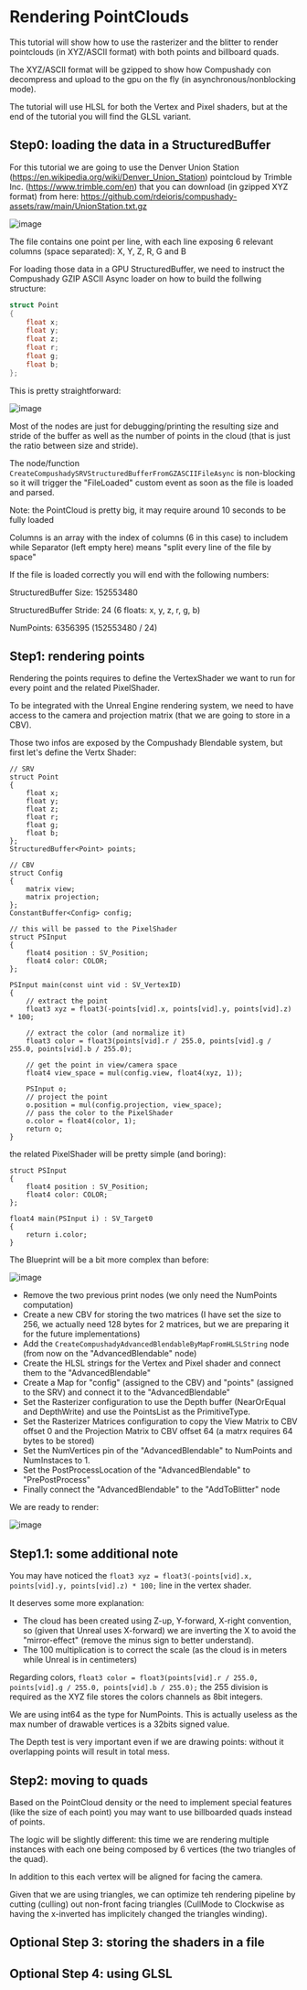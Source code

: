 # Rendering PointClouds

This tutorial will show how to use the rasterizer and the blitter to render pointclouds (in XYZ/ASCII format) with both points and billboard quads.

The XYZ/ASCII format will be gzipped to show how Compushady con decompress and upload to the gpu on the fly (in asynchronous/nonblocking mode).

The tutorial will use HLSL for both the Vertex and Pixel shaders, but at the end of the tutorial you will find the GLSL variant.

## Step0: loading the data in a StructuredBuffer

For this tutorial we are going to use the Denver Union Station (https://en.wikipedia.org/wiki/Denver_Union_Station) pointcloud by Trimble Inc. (https://www.trimble.com/en) that you can download (in gzipped XYZ format) from here: https://github.com/rdeioris/compushady-assets/raw/main/UnionStation.txt.gz

![image](..//Screenshots/POINTCLOUD_000.png)

The file contains one point per line, with each line exposing 6 relevant columns (space separated): X, Y, Z, R, G and B

For loading those data in a GPU StructuredBuffer, we need to instruct the Compushady GZIP ASCII Async loader on how to build the follwing structure:

```c
struct Point
{
    float x;
    float y;
    float z;
    float r;
    float g;
    float b;
};
```

This is pretty straightforward:

![image](..//Screenshots/POINTCLOUD_001.png)

Most of the nodes are just for debugging/printing the resulting size and stride of the buffer as well as the number of points in the cloud (that is just the ratio between size and stride).

The node/function ```CreateCompushadySRVStructuredBufferFromGZASCIIFileAsync``` is non-blocking so it will trigger the "FileLoaded" custom event as soon as the file is loaded and parsed.

Note: the PointCloud is pretty big, it may require around 10 seconds to be fully loaded

Columns is an array with the index of columns (6 in this case) to includem while Separator (left empty here) means "split every line of the file by space"

If the file is loaded correctly you will end with the following numbers:

StructuredBuffer Size: 152553480

StructuredBuffer Stride: 24 (6 floats: x, y, z, r, g, b)

NumPoints: 6356395 (152553480 / 24)

## Step1: rendering points

Rendering the points requires to define the VertexShader we want to run for every point and the related PixelShader.

To be integrated with the Unreal Engine rendering system, we need to have access to the camera and projection matrix (that we are going to store in a CBV).

Those two infos are exposed by the Compushady Blendable system, but first let's define the Vertx Shader:

```hlsl
// SRV
struct Point
{
    float x;
    float y;
    float z;
    float r;
    float g;
    float b;
};
StructuredBuffer<Point> points;

// CBV
struct Config
{
    matrix view;
    matrix projection;
};
ConstantBuffer<Config> config;

// this will be passed to the PixelShader
struct PSInput
{
    float4 position : SV_Position;
    float4 color: COLOR;
};

PSInput main(const uint vid : SV_VertexID)
{
    // extract the point
    float3 xyz = float3(-points[vid].x, points[vid].y, points[vid].z) * 100;

    // extract the color (and normalize it)
    float3 color = float3(points[vid].r / 255.0, points[vid].g / 255.0, points[vid].b / 255.0);

    // get the point in view/camera space
    float4 view_space = mul(config.view, float4(xyz, 1));

    PSInput o;
    // project the point
    o.position = mul(config.projection, view_space);
    // pass the color to the PixelShader
    o.color = float4(color, 1);
    return o;
}
```

the related PixelShader will be pretty simple (and boring):

```hlsl
struct PSInput
{
    float4 position : SV_Position;
    float4 color: COLOR;
};

float4 main(PSInput i) : SV_Target0
{
    return i.color;
}
```

The Blueprint will be a bit more complex than before:

![image](..//Screenshots/POINTCLOUD_002.png)

* Remove the two previous print nodes (we only need the NumPoints computation)
* Create a new CBV for storing the two matrices (I have set the size to 256, we actually need 128 bytes for 2 matrices, but we are preparing it for the future implementations)
* Add the ```CreateCompushadyAdvancedBlendableByMapFromHLSLString``` node (from now on the "AdvancedBlendable" node)
* Create the HLSL strings for the Vertex and Pixel shader and connect them to the "AdvancedBlendable"
* Create a Map for "config" (assigned to the CBV) and "points" (assigned to the SRV) and connect it to the "AdvancedBlendable"
* Set the Rasterizer configuration to use the Depth buffer (NearOrEqual and DepthWrite) and use the PointsList as the PrimitiveType.
* Set the Rasterizer Matrices configuration to copy the View Matrix to CBV offset 0 and the Projection Matrix to CBV offset 64 (a matrx requires 64 bytes to be stored)
* Set the NumVertices pin of the "AdvancedBlendable" to NumPoints and NumInstaces to 1.
* Set the PostProcessLocation of the "AdvancedBlendable" to "PrePostProcess"
* Finally connect the "AdvancedBlendable" to the "AddToBlitter" node

We are ready to render:

![image](..//Screenshots/POINTCLOUD_003.png)

## Step1.1: some additional note

You may have noticed the ```float3 xyz = float3(-points[vid].x, points[vid].y, points[vid].z) * 100;``` line in the vertex shader.

It deserves some more explanation:

* The cloud has been created using Z-up, Y-forward, X-right convention, so (given that Unreal uses X-forward) we are inverting the X to avoid the "mirror-effect" (remove the minus sign to better understand).
* The 100 multiplication is to correct the scale (as the cloud is in meters while Unreal is in centimeters)

Regarding colors, ```float3 color = float3(points[vid].r / 255.0, points[vid].g / 255.0, points[vid].b / 255.0);``` the 255 division is required as the XYZ file stores the colors channels as 8bit integers.

We are using int64 as the type for NumPoints. This is actually useless as the max number of drawable vertices is a 32bits signed value.

The Depth test is very important even if we are drawing points: without it overlapping points will result in total mess.

## Step2: moving to quads

Based on the PointCloud density or the need to implement special features (like the size of each point) you may want to use billboarded quads instead of points.

The logic will be slightly different: this time we are rendering multiple instances with each one being composed by 6 vertices (the two triangles of the quad).

In addition to this each vertex will be aligned for facing the camera.

Given that we are using triangles, we can optimize teh rendering pipeline by cutting (culling) out non-front facing triangles (CullMode to Clockwise as having the x-inverted has implicitely changed the triangles winding).



## Optional Step 3: storing the shaders in a file

## Optional Step 4: using GLSL
